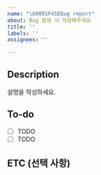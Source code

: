 ```yaml
---
name: "\U0001F41EBug report"
about: Bug 발생 시 작성해주세요
title: ''
labels: ''
assignees: ''

---
```


## Description
설명을 작성하세요.

## To-do
- [ ] TODO
- [ ] TODO

## ETC (선택 사항)

